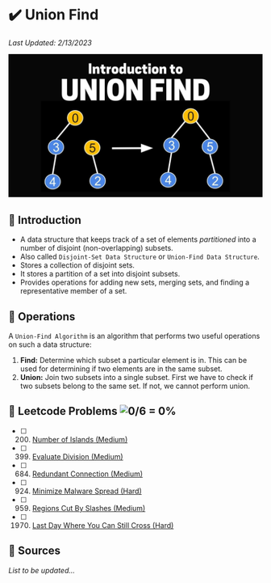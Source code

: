 # :heavy_check_mark: Union Find
*Last Updated: 2/13/2023*

![Image of a union find](../images/patterns/union-find/union-find.png)

## :round_pushpin: Introduction
- A data structure that keeps track of a set of elements *partitioned* into a number of disjoint (non-overlapping) subsets.
- Also called `Disjoint-Set Data Structure` or `Union-Find Data Structure`.
- Stores a collection of disjoint sets.
- It stores a partition of a set into disjoint subsets.
- Provides operations for adding new sets, merging sets, and finding a representative member of a set.

## :round_pushpin: Operations
A `Union-Find Algorithm` is an algorithm that performs two useful operations on such a data structure:
  1. **Find:** Determine which subset a particular element is in. This can be used for determining if two elements are in the same subset.
  2. **Union:** Join two subsets into a single subset. First we have to check if two subsets belong to the same set. If not, we cannot perform union.

## :round_pushpin: Leetcode Problems ![0/6 = 0%](https://progress-bar.dev/0)

- [ ] 200. [Number of Islands (Medium)](https://leetcode.com/problems/number-of-islands/)
- [ ] 399. [Evaluate Division (Medium)](https://leetcode.com/problems/evaluate-division/)
- [ ] 684. [Redundant Connection (Medium)](https://leetcode.com/problems/redundant-connection/)
- [ ] 924. [Minimize Malware Spread (Hard)](https://leetcode.com/problems/minimize-malware-spread/)
- [ ] 959. [Regions Cut By Slashes (Medium)](https://leetcode.com/problems/regions-cut-by-slashes/)
- [ ] 1970. [Last Day Where You Can Still Cross (Hard)](https://leetcode.com/problems/last-day-where-you-can-still-cross/)

## :round_pushpin: Sources
*List to be updated...*
